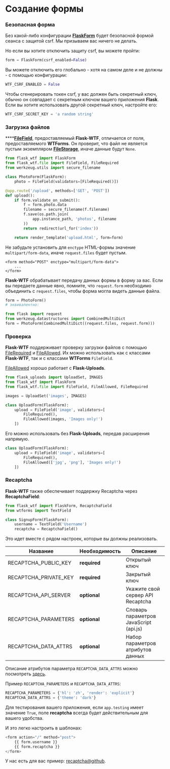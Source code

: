 # Создание формы

### Безопасная форма

Без какой-либо конфигурации [**FlaskForm**](../api/interfeis-razrabotchika.md) будет безопасной формой сеанса с защитой csrf. Мы призываем вас ничего не делать.

Но если вы хотите отключить защиту csrf, вы можете пройти:

```python
form = FlaskForm(csrf_enabled=False)
```

Вы можете отключить его глобально - хотя на самом деле и не должны - с помощью конфигурации:

```python
WTF_CSRF_ENABLED = False
```

Чтобы сгенерировать токен csrf, у вас должен быть секретный ключ, обычно он совпадает с секретным ключом вашего приложения **Flask**. Если вы хотите использовать другой секретный ключ, настройте его:

```python
WTF_CSRF_SECRET_KEY = 'a random string'
```

### Загрузка файлов

****[**FileField**](../api/interfeis-razrabotchika.md), предоставляемый **Flask-WTF**, отличается от поля, предоставляемого **WTForms**. Он проверит, что файл не является пустым экземпляром [**FileStorage**](https://werkzeug.palletsprojects.com/en/1.0.x/datastructures/#werkzeug.datastructures.FileStorage), иначе данные будут `None`.

```python
from flask_wtf import FlaskForm
from flask_wtf.file import FileField, FileRequired
from werkzeug.utils import secure_filename

class PhotoForm(FlaskForm):
    photo = FileField(validators=[FileRequired()])

@app.route('/upload', methods=['GET', 'POST'])
def upload():
    if form.validate_on_submit():
        f = form.photo.data
        filename = secure_filename(f.filename)
        f.save(os.path.join(
            app.instance_path, 'photos', filename
        ))
        return redirect(url_for('index'))

    return render_template('upload.html', form=form)
```

Не забудьте установить для `enctype` HTML-формы значение `multipart/form-data`, иначе `request.files` будет пустым.

```markup
<form method="POST" enctype="multipart/form-data">
    ...
</form>
```

**Flask-WTF** обрабатывает передачу данных формы в форму за вас. Если вы передаете данные явно, помните, что `request.form` необходимо объединить с `request.files`, чтобы форма могла видеть данные файла.

```python
form = PhotoForm()
# эквивалентно:

from flask import request
from werkzeug.datastructures import CombinedMultiDict
form = PhotoForm(CombinedMultiDict((request.files, request.form)))
```

### Проверка

**Flask-WTF** поддерживает проверку загрузки файлов с помощью [FileRequired](../api/interfeis-razrabotchika.md) и [FileAllowed](../api/interfeis-razrabotchika.md). Их можно использовать как с классами **Flask-WTF**, так и с классами **WTForms** `FileField`.

[FileAllowed](../api/interfeis-razrabotchika.md) хорошо работает с **Flask-Uploads**.

```python
from flask_uploads import UploadSet, IMAGES
from flask_wtf import FlaskForm
from flask_wtf.file import FileField, FileAllowed, FileRequired

images = UploadSet('images', IMAGES)

class UploadForm(FlaskForm):
    upload = FileField('image', validators=[
        FileRequired(),
        FileAllowed(images, 'Images only!')
    ])
```

Его можно использовать без **Flask-Uploads**, передав расширения напрямую.

```python
class UploadForm(FlaskForm):
    upload = FileField('image', validators=[
        FileRequired(),
        FileAllowed(['jpg', 'png'], 'Images only!')
    ])
```

### Recaptcha

**Flask-WTF** также обеспечивает поддержку Recaptcha через **RecaptchaField**:

```python
from flask_wtf import FlaskForm, RecaptchaField
from wtforms import TextField

class SignupForm(FlaskForm):
    username = TextField('Username')
    recaptcha = RecaptchaField()
```

Это идет вместе с рядом настроек, которые вы должны реализовать.

| Название                | Необходимость | Описание                               |
| ----------------------- | ------------- | -------------------------------------- |
| RECAPTCHA\_PUBLIC\_KEY  |  **required** | Открытый ключ                          |
| RECAPTCHA\_PRIVATE\_KEY |  **required** | Закрытый ключ                          |
| RECAPTCHA\_API\_SERVER  |  **optional** | Укажите свой сервер API Recaptcha      |
| RECAPTCHA\_PARAMETERS   |  **optional** | Словарь параметров JavaScript (api.js) |
| RECAPTCHA\_DATA\_ATTRS  |  **optional** | Набор параметров атрибутов данных      |

Описание атрибутов параметра `RECAPTCHA_DATA_ATTRS` можно посмотреть [здесь](https://developers.google.com/recaptcha/docs/display).

Пример `RECAPTCHA_PARAMETERS` и `RECAPTCHA_DATA_ATTRS`:

```python
RECAPTCHA_PARAMETERS = {'hl': 'zh', 'render': 'explicit'}
RECAPTCHA_DATA_ATTRS = {'theme': 'dark'}
```

Для тестирования вашего приложения, если `app.testing` имеет значение `True`, поле **recaptcha** всегда будет действительным для вашего удобства.

И это легко настроить в шаблонах:

```python
<form action="/" method="post">
    {{ form.username }}
    {{ form.recaptcha }}
</form>
```

У нас есть для вас пример: [recaptcha@github](https://github.com/lepture/flask-wtf/tree/master/examples/recaptcha).
